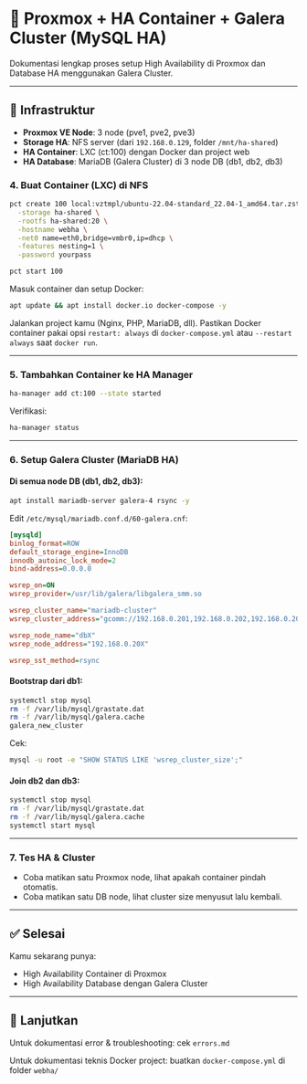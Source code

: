 # 📘 Proxmox + HA Container + Galera Cluster (MySQL HA)

Dokumentasi lengkap proses setup High Availability di Proxmox dan Database HA menggunakan Galera Cluster.

---

## 🧱 Infrastruktur

* **Proxmox VE Node**: 3 node (pve1, pve2, pve3)
* **Storage HA**: NFS server (dari `192.168.0.129`, folder `/mnt/ha-shared`)
* **HA Container**: LXC (ct:100) dengan Docker dan project web
* **HA Database**: MariaDB (Galera Cluster) di 3 node DB (db1, db2, db3)

### 4. Buat Container (LXC) di NFS

```bash
pct create 100 local:vztmpl/ubuntu-22.04-standard_22.04-1_amd64.tar.zst \
  -storage ha-shared \
  -rootfs ha-shared:20 \
  -hostname webha \
  -net0 name=eth0,bridge=vmbr0,ip=dhcp \
  -features nesting=1 \
  -password yourpass

pct start 100
```

Masuk container dan setup Docker:

```bash
apt update && apt install docker.io docker-compose -y
```

Jalankan project kamu (Nginx, PHP, MariaDB, dll).
Pastikan Docker container pakai opsi `restart: always` di `docker-compose.yml` atau `--restart always` saat `docker run`.

---

### 5. Tambahkan Container ke HA Manager

```bash
ha-manager add ct:100 --state started
```

Verifikasi:

```bash
ha-manager status
```

---

### 6. Setup Galera Cluster (MariaDB HA)

#### Di semua node DB (db1, db2, db3):

```bash
apt install mariadb-server galera-4 rsync -y
```

Edit `/etc/mysql/mariadb.conf.d/60-galera.cnf`:

```ini
[mysqld]
binlog_format=ROW
default_storage_engine=InnoDB
innodb_autoinc_lock_mode=2
bind-address=0.0.0.0

wsrep_on=ON
wsrep_provider=/usr/lib/galera/libgalera_smm.so

wsrep_cluster_name="mariadb-cluster"
wsrep_cluster_address="gcomm://192.168.0.201,192.168.0.202,192.168.0.203"

wsrep_node_name="dbX"
wsrep_node_address="192.168.0.20X"

wsrep_sst_method=rsync
```

#### Bootstrap dari db1:

```bash
systemctl stop mysql
rm -f /var/lib/mysql/grastate.dat
rm -f /var/lib/mysql/galera.cache
galera_new_cluster
```

Cek:

```bash
mysql -u root -e "SHOW STATUS LIKE 'wsrep_cluster_size';"
```

#### Join db2 dan db3:

```bash
systemctl stop mysql
rm -f /var/lib/mysql/grastate.dat
rm -f /var/lib/mysql/galera.cache
systemctl start mysql
```

---

### 7. Tes HA & Cluster

* Coba matikan satu Proxmox node, lihat apakah container pindah otomatis.
* Coba matikan satu DB node, lihat cluster size menyusut lalu kembali.

---

## ✅ Selesai

Kamu sekarang punya:

* High Availability Container di Proxmox
* High Availability Database dengan Galera Cluster

---

## 📁 Lanjutkan

Untuk dokumentasi error & troubleshooting: cek `errors.md`

Untuk dokumentasi teknis Docker project: buatkan `docker-compose.yml` di folder `webha/`
